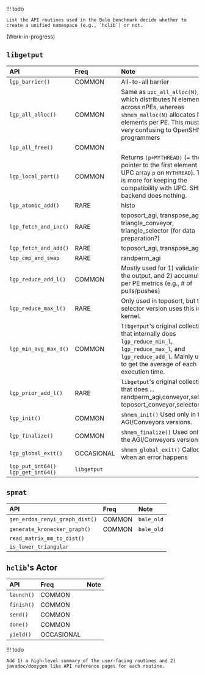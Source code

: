 !!! todo

    List the API routines used in the Bale benchmark decide whether to create a unified namespace (e.g., `hclib`) or not.
    
(Work-in-progress)

## `libgetput`

| API                  | Freq    | Note |
| :-                   | :-      |:-   |
| `lgp_barrier()`      | COMMON  | All-to-all barrier   |
| `lgp_all_alloc()`    | COMMON  | Same as `upc_all_alloc(N)`, which distributes N elements across nPEs, whereas `shmem_malloc(N)` allocates N elements per PE. This must be very confusing to OpenSHMEM programmers |
| `lgp_all_free()`     |  COMMON |     |
| `lgp_local_part()`   |  COMMON | Returns `(p+MYTHREAD)` (= the pointer to the first element of a UPC array `p` on `MYTHREAD`). This is more for keeping the compatibility with UPC. SHMEM backend does nothing.  |
| `lgp_atomic_add()`   | RARE   | histo  |
| `lgp_fetch_and_inc()`| RARE   | toposort_agi, transpose_agi, triangle_conveyor, triangle_selector (for data preparation?)|
| `lgp_fetch_and_add()`| RARE   | toposort_agi, transpose_agi |
| `lgp_cmp_and_swap`   | RARE   | randperm_agi     |
| `lgp_reduce_add_l()` | COMMON | Mostly used for 1) validating the output, and 2) accumulating per PE metrics (e.g., # of pulls/pushes)  |
| `lgp_reduce_max_l()` | RARE | Only used in toposort, but the selector version uses this in the kernel.    |
| `lgp_min_avg_max_d()`| COMMON | `libgetput`'s original collective that internally does `lgp_reduce_min_l`, `lgp_reduce_max_l`, and `lgp_reduce_add_l`. Mainly used to get the average of each PE's execution time. |
| `lgp_prior_add_l()`  | RARE | `libgetput`'s original collective that does ... randperm_agi,conveyor,selector toposort_conveyor,selector |
| `lgp_init()`         | COMMON | `shmem_init()` Used only in the AGI/Conveyors versions.  |
| `lgp_finalize()`     | COMMON |`shmem_finalize()` Used only in the AGI/Conveyors versions. |
| `lgp_global_exit()`  | OCCASIONAL| `shmem_global_exit()` Called when an error happens |
| `lgp_put_int64()` `lgp_get_int64()` | `libgetput` |     |

## `spmat`

| API                  | Freq    | Note |
| :-                   | :-      |:-   |
| `gen_erdos_renyi_graph_dist()` | COMMON  | `bale_old`  |
| `generate_kronecker_graph()`   | COMMON  | `bale_old`  |
| `read_matrix_mm_to_dist()`     |         |   |
| `is_lower_triangular` |        |         |   |

## `hclib`'s Actor

| API                  | Freq    | Note |
| :-                   | :-      |:-   |
| `launch()`           | COMMON |  |
| `finish()`             | COMMON  |    |
| `send()`              | COMMON  |    |
| `done()`               | COMMON  |    |
| `yield()`              | OCCASIONAL  |    |


!!! todo

    Add 1) a high-level summary of the user-facing routines and 2) javadoc/doxygen like API reference pages for each routine.
